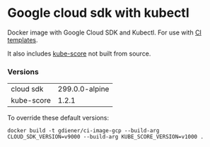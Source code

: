 # Google cloud sdk with kubectl

Docker image with Google Cloud SDK and Kubectl. For use with [CI templates](https://github.com/jobtome-labs/ci-templates/).

It also includes [kube-score](https://github.com/zegl/kube-score) not built from source.

### Versions
|||
|-|-|
| cloud sdk | 299.0.0-alpine |
| kube-score | 1.2.1 |

To override these default versions:

`docker build -t gdiener/ci-image-gcp --build-arg CLOUD_SDK_VERSION=v9000 --build-arg KUBE_SCORE_VERSION=v1000 .`
